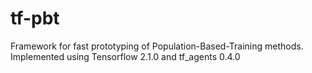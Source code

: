 # tf-pbt
Framework for fast prototyping of Population-Based-Training methods. Implemented using Tensorflow 2.1.0 and tf_agents 0.4.0
